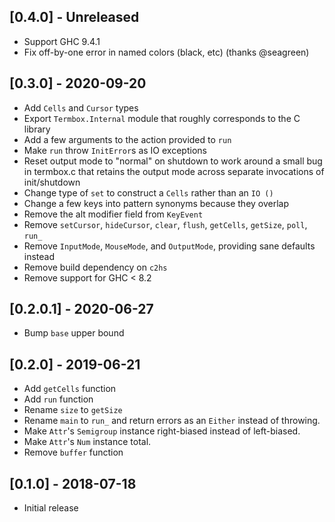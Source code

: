 ## [0.4.0] - Unreleased
- Support GHC 9.4.1
- Fix off-by-one error in named colors (black, etc) (thanks @seagreen)

## [0.3.0] - 2020-09-20
- Add `Cells` and `Cursor` types
- Export `Termbox.Internal` module that roughly corresponds to the C library
- Add a few arguments to the action provided to `run`
- Make `run` throw `InitError`s as IO exceptions
- Reset output mode to "normal" on shutdown to work around a small bug in termbox.c that retains the output mode across
  separate invocations of init/shutdown
- Change type of `set` to construct a `Cells` rather than an `IO ()`
- Change a few keys into pattern synonyms because they overlap
- Remove the alt modifier field from `KeyEvent`
- Remove `setCursor`, `hideCursor`, `clear`, `flush`, `getCells`, `getSize`, `poll`, `run_`
- Remove `InputMode`, `MouseMode`, and `OutputMode`, providing sane defaults instead
- Remove build dependency on `c2hs`
- Remove support for GHC < 8.2

## [0.2.0.1] - 2020-06-27
- Bump `base` upper bound

## [0.2.0] - 2019-06-21
- Add `getCells` function
- Add `run` function
- Rename `size` to `getSize`
- Rename `main` to `run_` and return errors as an `Either` instead of throwing.
- Make `Attr`'s `Semigroup` instance right-biased instead of left-biased.
- Make `Attr`'s `Num` instance total.
- Remove `buffer` function

## [0.1.0] - 2018-07-18
- Initial release
